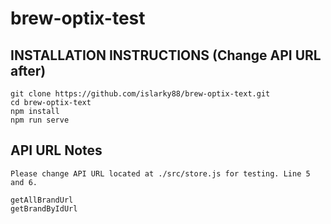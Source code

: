# brew-optix-test


## INSTALLATION INSTRUCTIONS (Change API URL after)
```
git clone https://github.com/islarky88/brew-optix-text.git
cd brew-optix-text
npm install
npm run serve
```

## API URL Notes
```
Please change API URL located at ./src/store.js for testing. Line 5 and 6.

getAllBrandUrl
getBrandByIdUrl
```
